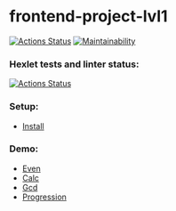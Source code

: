 # frontend-project-lvl1

[![Actions Status](https://github.com/algins/frontend-project-lvl1/workflows/CI/badge.svg)](https://github.com/algins/frontend-project-lvl1/actions)
[![Maintainability](https://api.codeclimate.com/v1/badges/5360edb4b13e2d0bf7aa/maintainability)](https://codeclimate.com/github/algins/frontend-project-lvl1/maintainability)

### Hexlet tests and linter status:
[![Actions Status](https://github.com/algins/frontend-project-lvl1/workflows/hexlet-check/badge.svg)](https://github.com/algins/frontend-project-lvl1/actions)

### Setup:
* [Install](https://asciinema.org/a/NoGBuggMXjBcmKJJL9xPFR9qa)

### Demo:
* [Even](https://asciinema.org/a/a3tD3jTD13Yfr4SLiSNvz4GIt)
* [Calc](https://asciinema.org/a/CeFMlozRN4XjGx5X4o77tfuMz)
* [Gcd](https://asciinema.org/a/TesWsgbwhv2ME1741q2QeYBLv)
* [Progression](https://asciinema.org/a/JDtW2k84COKn5azOQgXaMz1QA)
